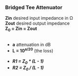 ### Bridged Tee Attenuator
__Zin__ desired input impedance in &#x2126;<br>
__Zout__ desired output impedance<br>
__Z<sub>0</sub> = Zin = Zout__<br><br>

* __a__ attenuation in dB
* __L = 10<sup>a/20</sup>__ (the loss)<br><br>
* ___R1 = Z<sub>0</sub> \* (L - 1)___
* ___R2 = Z<sub>0</sub> / (L - 1)___